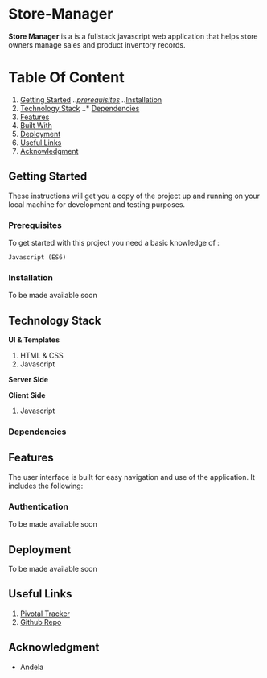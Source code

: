 # Store-Manager

**Store Manager** is a is a fullstack javascript web application that helps store owners manage sales and product inventory records.


# Table Of Content
1. [Getting Started](#getting-started "Getting Started")
   ..*[prerequisites](#prerequisites "Prerequisites")
   ..*[Installation](#installation "Installation")
2. [Technology Stack](#technology-stack)
   ..* [Dependencies](#dependencies)
2. [Features](#features "Features")
3. [Built With](#built-with "Built With")
4. [Deployment](#deployment "Deployment")
5. [Useful Links](#author "Useful Links")
6. [Acknowledgment](#acknowledgment "Acknowledgment")


## Getting Started
These instructions will get you a copy of the project up and running on your local machine for development and testing purposes. 

### Prerequisites

To get started with this project you need a basic knowledge of :

```
Javascript (ES6)
```

### Installation
To be made available soon


## Technology Stack
**UI & Templates**
1. HTML & CSS
2. Javascript

**Server Side**

**Client Side**
1. Javascript

### Dependencies


## Features
The user interface is built for easy navigation and use of the application. It includes the following:


### Authentication
To be made available soon


## Deployment
To be made available soon

## Useful Links


1. [Pivotal Tracker](https://www.pivotaltracker.com/n/projects/2203196)
2. [Github Repo](https://github.com/PascalUlor/Store-Manager)


## Acknowledgment
- Andela